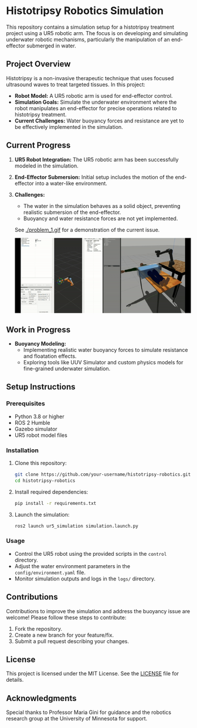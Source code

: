# Histotripsy Robotics Simulation

This repository contains a simulation setup for a histotripsy treatment project using a UR5 robotic arm. The focus is on developing and simulating underwater robotic mechanisms, particularly the manipulation of an end-effector submerged in water.

## Project Overview

Histotripsy is a non-invasive therapeutic technique that uses focused ultrasound waves to treat targeted tissues. In this project:

- **Robot Model:** A UR5 robotic arm is used for end-effector control.
- **Simulation Goals:** Simulate the underwater environment where the robot manipulates an end-effector for precise operations related to histotripsy treatment.
- **Current Challenges:** Water buoyancy forces and resistance are yet to be effectively implemented in the simulation.

## Current Progress

1. **UR5 Robot Integration:** The UR5 robotic arm has been successfully modeled in the simulation.
2. **End-Effector Submersion:** Initial setup includes the motion of the end-effector into a water-like environment.
3. **Challenges:**
   - The water in the simulation behaves as a solid object, preventing realistic submersion of the end-effector.
   - Buoyancy and water resistance forces are not yet implemented.

   See [./problem_1.gif](./problem_1.gif) for a demonstration of the current issue.

   ![./problem_1.gif](./problem_1.gif)

## Work in Progress

- **Buoyancy Modeling:**
  - Implementing realistic water buoyancy forces to simulate resistance and floatation effects.
  - Exploring tools like UUV Simulator and custom physics models for fine-grained underwater simulation.

## Setup Instructions

### Prerequisites
- Python 3.8 or higher
- ROS 2 Humble
- Gazebo simulator
- UR5 robot model files

### Installation
1. Clone this repository:
   ```bash
   git clone https://github.com/your-username/histotripsy-robotics.git
   cd histotripsy-robotics
   ```

2. Install required dependencies:
   ```bash
   pip install -r requirements.txt
   ```

3. Launch the simulation:
   ```bash
   ros2 launch ur5_simulation simulation.launch.py
   ```

### Usage
- Control the UR5 robot using the provided scripts in the `control` directory.
- Adjust the water environment parameters in the `config/environment.yaml` file.
- Monitor simulation outputs and logs in the `logs/` directory.

## Contributions

Contributions to improve the simulation and address the buoyancy issue are welcome! Please follow these steps to contribute:

1. Fork the repository.
2. Create a new branch for your feature/fix.
3. Submit a pull request describing your changes.

## License

This project is licensed under the MIT License. See the [LICENSE](LICENSE) file for details.

## Acknowledgments

Special thanks to Professor Maria Gini for guidance and the robotics research group at the University of Minnesota for support.
